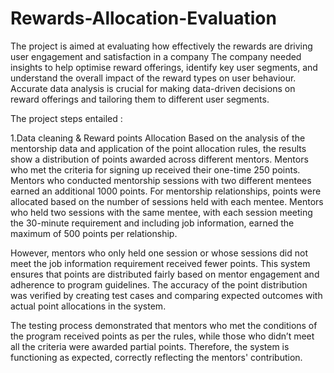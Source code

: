 # Rewards-Allocation-Evaluation
The project is aimed at evaluating how effectively the rewards are driving user engagement and satisfaction in a company
The company needed insights to help optimise
reward offerings, identify key user segments, and understand the overall impact of the
reward types on user behaviour. Accurate data analysis is crucial for making data-driven
decisions on reward offerings and tailoring them to different user segments.


The project steps entailed :

1.Data cleaning & Reward points Allocation
Based on the analysis of the mentorship data and application of the point allocation rules, the results show a distribution of points awarded across different mentors. Mentors who met the criteria for signing up received their one-time 250 points. Mentors who conducted mentorship sessions with two different mentees earned an additional 1000 points. For mentorship relationships, points were allocated based on the number of sessions held with each mentee. Mentors who held two sessions with the same mentee, with each session meeting the 30-minute requirement and including job information, earned the maximum of 500 points per relationship.

However, mentors who only held one session or whose sessions did not meet the job information requirement received fewer points. This system ensures that points are distributed fairly based on mentor engagement and adherence to program guidelines. The accuracy of the point distribution was verified by creating test cases and comparing expected outcomes with actual point allocations in the system.

The testing process demonstrated that mentors who met the conditions of the program received points as per the rules, while those who didn’t meet all the criteria were awarded partial points. Therefore, the system is functioning as expected, correctly reflecting the mentors' contribution.
